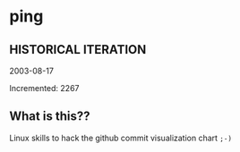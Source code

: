# ping

## HISTORICAL ITERATION
2003-08-17

Incremented: 2267

## What is this?? 
Linux skills to hack the github commit visualization chart `;-)`

